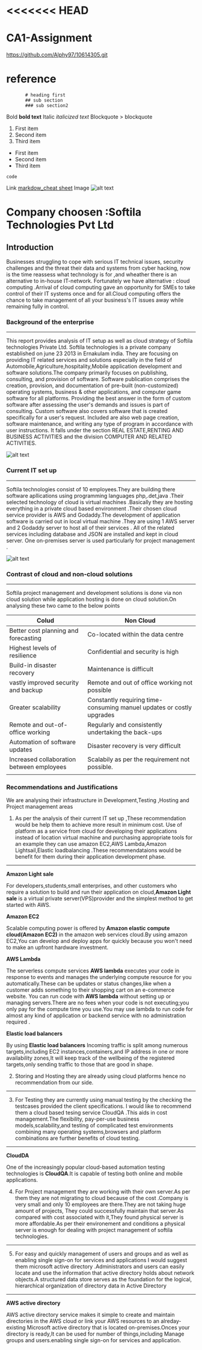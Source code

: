 <<<<<<< HEAD
=======
# CA1-Assignment 
https://github.com/Alphy97/10614305.git
# reference 
           # heading first
           ## sub section
           ### sub section2
Bold	**bold text**
Italic	*italicized text*
Blockquote	> blockquote

1. First item
2. Second item
3. Third item
	
- First item
- Second item
- Third item

`code`

Link	[markdow_cheat sheet](https://www.markdownguide.org/cheat-sheet/)
Image	![alt text](https://www.bing.com/images/search?view=detailV2&ccid=NAi4PT8k&id=59DD8316EDDA8F292AE650E9F1276AC02A2960E8&thid=OIP.NAi4PT8kn24pym5kXDhzKwHaGb&mediaurl=https%3a%2f%2fupload.wikimedia.org%2fwikipedia%2fcommons%2fthumb%2fb%2fbd%2fCheckmark_green.svg%2f1200px-Checkmark_green.svg.png&cdnurl=https%3a%2f%2fth.bing.com%2fth%2fid%2fR.3408b83d3f249f6e29ca6e645c38732b%3frik%3d6GApKsBqJ%252fHpUA%26pid%3dImgRaw%26r%3d0&exph=1042&expw=1200&q=checkmark+image&simid=607998336914706731&FORM=IRPRST&ck=48B478F09B51C36B46E6E731E87FFEE5&selectedIndex=0&idpp=overlayview&ajaxhist=0&ajaxserp=0)

# Company choosen :Softila Technologies Pvt Ltd

## Introduction
Businesses struggling to cope with serious IT technical issues, security challenges and the threat their data and systems from cyber hacking, now is the time reassess what technology is for ,and wheather there is an alternative to in-house IT-network. Fortunately we have alternative : cloud computing .Arrival of cloud computing gave an opportunity for SMEs to take control of their IT systems once and for all.Cloud computing offers the chance to take management of all your business's IT issues away while remaining fully in control.

### **Background of the enterprise**
------------------------------------

This report provides analysis of IT setup as well as cloud strategy of Softila technologies Private Ltd.
Softila technologies is a private company established on june 23 2013 in Ernakulam india.
They are focusing on providing IT related services and solutions especially in the field of Automobile,Agriculture,hospitality,Mobile application development and software solutions.The company primarily focuses on publishing, consulting, and provision of software. Software publication comprises the creation, provision, and documentation of pre-built (non-customized) operating systems, business & other applications, and computer game software for all platforms. Providing the best answer in the form of custom software after assessing the user's demands and issues is part of consulting. Custom software also covers software that is created specifically for a user's request. Included are also web page creation, software maintenance, and writing any type of program in accordance with user instructions.
It falls under the section REAL ESTATE,RENTING AND BUSINESS ACTIVITIES and the division COMPUTER AND RELATED ACTIVITIES.

![alt text](https://encrypted-tbn0.gstatic.com/images?q=tbn:ANd9GcT16LWMQ7MrdTar0NyW0_hUW_kKE4Jd-DWbOXpaOdA-jA&s)
	
### Current IT set up
----------------------

Softila technologies consist of 10 employees.They are building there software apllications using programming languages php,.det,java .Their selected technology of cloud is virtual machines .Basically they are  hosting  everything in a private  cloud based environment .Their chosen cloud service provider is AWS and Godaddy.The development of application software is carried out in local virtual machine .They are using 1 AWS server and 2 Godaddy server to host all of their services . All of the related services including database and JSON are installed and kept in cloud server. One  on-premises server is used particularly for  project management .

![alt text](https://encrypted-tbn0.gstatic.com/images?q=tbn:ANd9GcQ-qf3i77gsc4cLkl9rPXys62fUACpkZ9FQ7PRFkpe4mw&s)
                      
### Contrast of cloud and non-cloud solutions
----------------------------------------------------------
Softila project management and development solutions is done via non cloud solution while application hosting  is done on cloud solution.On analysing these two came to the below points

| Colud                                    | Non Cloud                                                           |
| ---------------------------------------- | --------------------------------------------------------------------|
| Better cost planning and forecasting     |Co-located within the data centre                                    |
| Highest levels of resilience             |Confidential and security is high                                    | 
| Build-in disaster recovery               |Maintenance is difficult                                             |
| vastly improved security and backup      |Remote and out of office working not possible                        |
| Greater scalability                      |Constantly requiring time-consuming manuel updates or costly upgrades|
| Remote and out-of-office working         |Regularly and consistently undertaking the back-ups                  |
| Automation of software updates           |Disaster recovery is very difficult                                  |                                                   | Reduction of cost                        |Underutilised devices                                                |
| Increased collaboration between employees|Scalabily as per the requirement not possible.                       |
|                                          |                                                                     |

### Recommendations and Justifications 

We are analysing their infrastructure in Development,Testing ,Hosting and Project management areas 

1. As per the analysis of their current IT set up ,These recommendation would be help them to achieve more result in minimum cost.
Use of platform as a service from cloud for developing their applications instead of location virtual machine and purchasing appropriate tools for an example they can use amazon EC2,AWS Lambda,Amazon Lightsail,Elastic loadbalancing .These recommendataions would be benefit for them during their application development phase.
--------------------------------------------------------------------------------------------------------------------------------------------------------------
   **Amazon Light sale**
  
For developers,students,small enterprises, and other customers who require a solution to build and run their application on cloud,**Amazon Light sale** is a virtual private server(VPS)provider and the simplest method to get started with AWS.
 
   **Amazon EC2**
  
Scalable computing power is offered by **Amazon elastic compute cloud(Amazon EC2)** in the amazon web services cloud.By using amazon EC2,You can develop and deploy apps for quickly because you  won't need to make an upfront hardware investment.

   **AWS Lambda**
   
The serverless compute services **AWS lambda** executes your code in response to events and manages the underlying compute resource for you automatically.These can be updates or status changes,like when a customer adds something to their shopping cart on an e-commerce website.
You can run code with **AWS lambda** without setting up or managing servers.There are no fees when your code is not executing;you only pay for the compute time you use.You may use lambda to run code for almost any kind of application or backend service with no administration required .

  **Elastic load balancers**
  
By using **Elastic load balancers** Incoming traffic is split among numerous targets,including EC2 instances,containers,and IP address in one or more availability zones,It will keep track of the  wellbeing of the registered targets,only sending traffic to those that are good in shape.

2. Storing and Hosting they  are already using cloud platforms hence no recommendation from our side. 
  -----------------------------------------------------------------------------------------------------------------------

3. For Testing they are currently using manual testing by the checking the testcases provided  the client specifications. I would like to recommend them a cloud based tesing service CloudQA .This aids in cost management.The flexibility, pay-per-use business models,scalability,and testing of complicated test environments combining many operating systems,browsers and platform combinations are further benefits of cloud testing.
-----------------------------------------------------------------------------------------------------------------------------------------------------
  **CloudDA**

One of the increasingly popular cloud-based automation testing technologies is **CloudQA**.It is capable of testing both online and mobile applications.

4. For Project management they are working with their own server.As per them they are not migrating to cloud because of the cost .Company is very small and only 10 employees are there.They are not taking  huge amount of  projects,
They could successfully  maintain that server.As compared with cost associated with it,They found physical server is more affordable.As per their environement and conditions a physical server is enough for dealing with project management of softila technologies.
------------------------------------------------------------------------------------------------------------------------------------------------------
5. For easy and quickly management of users and groups and as well as enabling single sign-on for services and applications I would suggest them microsoft active directory .Administrators and users can easily locate and use the information that active directory holds about network objects.A structured data store serves as the foundation for the logical, hierarchical organization of directory data in Active Directory
--------------------------------------------------------------------------------------------------------------------------------------------------------
  **AWS active directory**
 
AWS active directory service makes it simple to create and maintain directories in the AWS cloud or link your AWS resources to an alreday-existing Microsoft active directory that is located on-premises.Onces your directory is ready,It can be used  for number of things,including Manage groups and users.enabling single sign-on for services and application.


